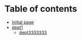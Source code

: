 # Table of contents

* [Initial page](README.md)
* [dept1](dept1/README.md)
  * [dept3333333](dept1/dept22222222.md)

